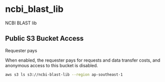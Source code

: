 # ncbi_blast_lib

NCBI BLAST lib

## Public S3 Bucket Access

Requester pays

When enabled, the requester pays for requests and data transfer costs, and anonymous access to this bucket is disabled.

```bash
aws s3 ls s3://ncbi-blast-lib --region ap-southeast-1
```
